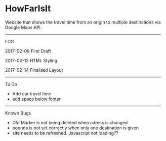 # HowFarIsIt
Website that shows the travel time from an origin to multiple destinations via Google Maps API.

-------------

LOG

2017-02-09 First Draft

2017-02-12 HTML Styling

2017-02-14 Finalised Layout

-------------

To Do

- Add car travel time
- add space below footer

------------

Known Bugs

- Old Marker is not being deleted when adress is changed
- bounds is not set correctly when only one destination is given
- site needs to be refreshed. Javascript not loading??
